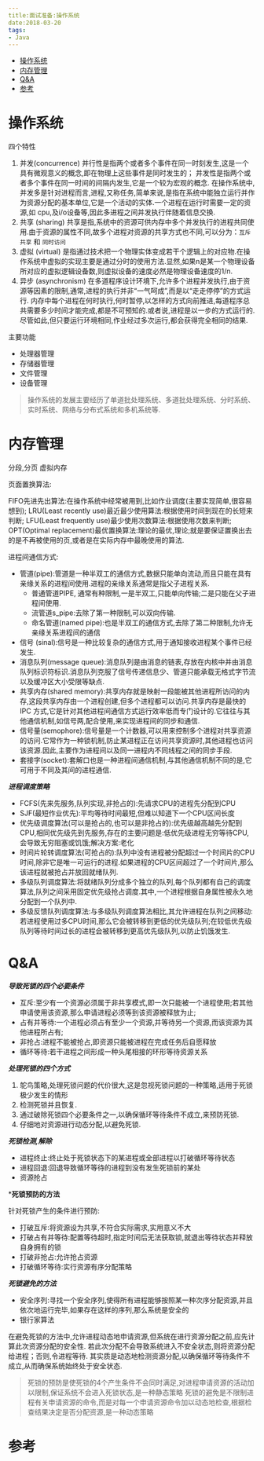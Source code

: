 ```yaml
---
title:面试准备:操作系统
date:2018-03-20
tags:
- Java
---
```

<!-- TOC -->

- [操作系统](#操作系统)
- [内存管理](#内存管理)
- [Q&A](#qa)
- [参考](#参考)

<!-- /TOC -->

# 操作系统

四个特性
1. 并发(concurrence)
并行性是指两个或者多个事件在同一时刻发生,这是一个具有微观意义的概念,即在物理上这些事件是同时发生的；
并发性是指两个或者多个事件在同一时间的间隔内发生,它是一个较为宏观的概念.
在操作系统中,并发多是针对进程而言,进程,又称任务,简单来说,是指在系统中能独立运行并作为资源分配的基本单位,它是一个活动的实体.一个进程在运行时需要一定的资源,如 cpu,及i/o设备等,因此多进程之间并发执行伴随着信息交换.
2. 共享 (sharing)
共享是指,系统中的资源可供内存中多个并发执行的进程共同使用.由于资源的属性不同,故多个进程对资源的共享方式也不同,可以分为：`互斥共享` 和 `同时访问`
3. 虚拟 (virtual)
是指通过技术把一个物理实体变成若干个逻辑上的对应物.在操作系统中虚拟的实现主要是通过分时的使用方法.显然,如果n是某一个物理设备所对应的虚拟逻辑设备数,则虚拟设备的速度必然是物理设备速度的1/n.
4. 异步 (asynchronism)
在多道程序设计环境下,允许多个进程并发执行,由于资源等因素的限制,通常,进程的执行并非“一气呵成”,而是以“走走停停”的方式运行.
内存中每个进程在何时执行,何时暂停,以怎样的方式向前推进,每道程序总共需要多少时间才能完成,都是不可预知的.或者说,进程是以一步的方式运行的.尽管如此,但只要运行环境相同,作业经过多次运行,都会获得完全相同的结果.

主要功能
* 处理器管理
* 存储器管理
* 文件管理
* 设备管理

> 操作系统的发展主要经历了单道批处理系统、多道批处理系统、分时系统、实时系统、网络与分布式系统和多机系统等.

# 内存管理

分段,分页
虚拟内存

页面置换算法:

FIFO先进先出算法:在操作系统中经常被用到,比如作业调度(主要实现简单,很容易想到);
LRU(Least recently use)最近最少使用算法:根据使用时间到现在的长短来判断;
LFU(Least frequently use)最少使用次数算法:根据使用次数来判断;
OPT(Optimal replacement)最优置换算法:理论的最优,理论;就是要保证置换出去的是不再被使用的页,或者是在实际内存中最晚使用的算法.


进程间通信方式:

* 管道(pipe):管道是一种半双工的通信方式,数据只能单向流动,而且只能在具有亲缘关系的进程间使用.进程的亲缘关系通常是指父子进程关系.
    * 普通管道PIPE, 通常有种限制,一是半双工,只能单向传输;二是只能在父子进程间使用.
    * 流管道s_pipe:去除了第一种限制,可以双向传输.
    * 命名管道(named pipe):也是半双工的通信方式,去除了第二种限制,允许无亲缘关系进程间的通信
* 信号 (sinal):信号是一种比较复杂的通信方式,用于通知接收进程某个事件已经发生.
* 消息队列(message queue):消息队列是由消息的链表,存放在内核中并由消息队列标识符标识.消息队列克服了信号传递信息少、管道只能承载无格式字节流以及缓冲区大小受限等缺点.
* 共享内存(shared memory):共享内存就是映射一段能被其他进程所访问的内存,这段共享内存由一个进程创建,但多个进程都可以访问.共享内存是最快的 IPC 方式,它是针对其他进程间通信方式运行效率低而专门设计的.它往往与其他通信机制,如信号两,配合使用,来实现进程间的同步和通信.
* 信号量(semophore):信号量是一个计数器,可以用来控制多个进程对共享资源的访问.它常作为一种锁机制,防止某进程正在访问共享资源时,其他进程也访问该资源.因此,主要作为进程间以及同一进程内不同线程之间的同步手段.
* 套接字(socket):套解口也是一种进程间通信机制,与其他通信机制不同的是,它可用于不同及其间的进程通信.


***进程调度策略***

* FCFS(先来先服务,队列实现,非抢占的):先请求CPU的进程先分配到CPU
* SJF(最短作业优先):平均等待时间最短,但难以知道下一个CPU区间长度
* 优先级调度算法(可以是抢占的,也可以是非抢占的):优先级越高越先分配到CPU,相同优先级先到先服务,存在的主要问题是:低优先级进程无穷等待CPU,会导致无穷阻塞或饥饿;解决方案:老化
* 时间片轮转调度算法(可抢占的):队列中没有进程被分配超过一个时间片的CPU时间,除非它是唯一可运行的进程.如果进程的CPU区间超过了一个时间片,那么该进程就被抢占并放回就绪队列.
* 多级队列调度算法:将就绪队列分成多个独立的队列,每个队列都有自己的调度算法,队列之间采用固定优先级抢占调度.其中,一个进程根据自身属性被永久地分配到一个队列中.
* 多级反馈队列调度算法:与多级队列调度算法相比,其允许进程在队列之间移动:若进程使用过多CPU时间,那么它会被转移到更低的优先级队列;在较低优先级队列等待时间过长的进程会被转移到更高优先级队列,以防止饥饿发生.


# Q&A

***导致死锁的四个必要条件***

* 互斥:至少有一个资源必须属于非共享模式,即一次只能被一个进程使用;若其他申请使用该资源,那么申请进程必须等到该资源被释放为止;
* 占有并等待:一个进程必须占有至少一个资源,并等待另一个资源,而该资源为其他进程所占有;
* 非抢占:进程不能被抢占,即资源只能被进程在完成任务后自愿释放
* 循环等待:若干进程之间形成一种头尾相接的环形等待资源关系

***处理死锁的四个方式***

1. 鸵鸟策略,处理死锁问题的代价很大,这是忽视死锁问题的一种策略,适用于死锁极少发生的情形
2. 检测死锁并且恢复.
3. 通过破除死锁四个必要条件之一,以确保循环等待条件不成立,来预防死锁.
4. 仔细地对资源进行动态分配,以避免死锁.

***死锁检测,解除***

* 进程终止:终止处于死锁状态下的某进程或全部进程以打破循环等待状态
* 进程回退:回退导致循环等待的进程到没有发生死锁前的某处
* 资源抢占

***死锁预防的方法**

针对死锁产生的条件进行预防:
* 打破互斥:将资源设为共享,不符合实际需求,实用意义不大
* 打破占有并等待:配置等待超时,指定时间后无法获取锁,就退出等待状态并释放自身拥有的锁
* 打破非抢占:允许抢占资源
* 打破循环等待:实行资源有序分配策略

***死锁避免的方法***

* 安全序列:寻找一个安全序列,使得所有进程能够按照某一种次序分配资源,并且依次地运行完毕,如果存在这样的序列,那么系统是安全的
* 银行家算法

在避免死锁的方法中,允许进程动态地申请资源,但系统在进行资源分配之前,应先计算此次资源分配的安全性.
若此次分配不会导致系统进入不安全状态,则将资源分配给进程；否则,令进程等待.
其实质是动态地检测资源分配,以确保循环等待条件不成立,从而确保系统始终处于安全状态.

> 死锁的预防是使死锁的4个产生条件不会同时满足,对进程申请资源的活动加以限制,保证系统不会进入死锁状态,是一种静态策略
> 死锁的避免是不限制进程有关申请资源的命令,而是对每一个申请资源命令加以动态地检查,根据检查结果决定是否分配资源,是一种动态策略

<!--
* 进程的有哪几种状态,状态转换图,及导致转换的事件
* 进程与线程的区别
* 进程通信的几种方式
* 进程同步的几种方式
* 用户态和核心态的区别
* 死锁的概念,导致死锁的原因
* 进程调度算法
* 内存连续分配方式采用的几种算法及各自优劣
* 基本分页储存管理方式
* 基本分段储存管理方式
* 分段分页方式的比较各自优缺点
* 几种页面置换算法,会算所需换页数
* 虚拟内存的定义及实现方式
为什么要内存对齐;
为什么会有大端小端,htol这一类函数的作用;
-->


# 参考

[]()